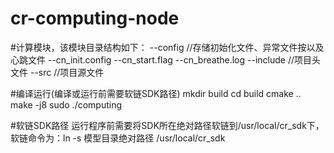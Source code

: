 # cr-computing-node

#计算模块，该模块目录结构如下：
    --config        //存储初始化文件、异常文件按以及心跳文件
        --cn_init.config
        --cn_start.flag
        --cn_breathe.log
    --include       //项目头文件
    --src           //项目源文件
		

#编译运行(编译或运行前需要软链SDK路径)
    mkdir build
    cd build
    cmake ..
    make -j8
    sudo ./computing


#软链SDK路径
    运行程序前需要将SDK所在绝对路径软链到/usr/local/cr_sdk下，
    软链命令为：ln -s 模型目录绝对路径 /usr/local/cr_sdk